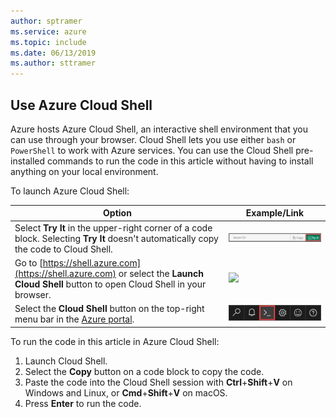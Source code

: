 ```yaml
---
author: sptramer
ms.service: azure
ms.topic: include
ms.date: 06/13/2019
ms.author: sttramer
---
```


## Use Azure Cloud Shell

Azure hosts Azure Cloud Shell, an interactive shell environment that you can use through your browser. Cloud Shell lets you use either `bash` or `PowerShell` to work with Azure services. You can use the Cloud Shell pre-installed commands to run the code in this article without having to install anything on your local environment.

To launch Azure Cloud Shell:

| Option | Example/Link |
|-----------------------------------------------|---|
| Select **Try It** in the upper-right corner of a code block. Selecting **Try It** doesn't automatically copy the code to Cloud Shell. | ![Example of Try It for Azure Cloud Shell](./media/cloud-shell-try-it/cli-try-it.png) |
| Go to [https://shell.azure.com](https://shell.azure.com) or select the **Launch Cloud Shell** button to open Cloud Shell in your browser. | <a href="https://shell.azure.com" title="Launch Azure Cloud Shell"><img src="https://docs.microsoft.com/azure/includes/media/cloud-shell-try-it/launchcloudshell.png" /></a> |
| Select the **Cloud Shell** button on the top-right menu bar in the [Azure portal](https://portal.azure.com). | ![Cloud Shell button in the Azure portal](./media/cloud-shell-try-it/cloud-shell-menu.png) |

To run the code in this article in Azure Cloud Shell:

1. Launch Cloud Shell.
1. Select the **Copy** button on a code block to copy the code. 
1. Paste the code into the Cloud Shell session with **Ctrl**+**Shift**+**V** on Windows and Linux, or **Cmd**+**Shift**+**V** on macOS. 
1. Press **Enter** to run the code.

